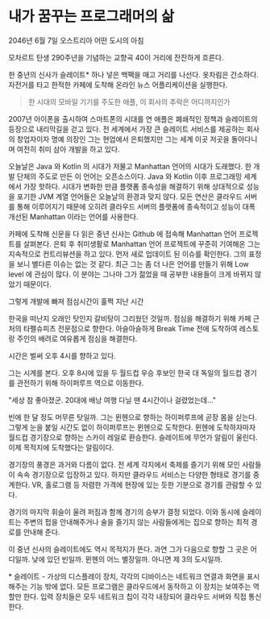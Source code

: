 # 내가 꿈꾸는 프로그래머의 삶

2046년 6월 7일 오스트리아 어떤 도시의 아침

모차르트 탄생 290주년을 기념하는 교향곡 40이 거리에 잔잔하게 흐른다.

한 중년의 신사가 슬레이트* 하나 넣은 백팩을 매고 거리를 나선다. 옷차림은 간소하다. 자전거를 타고 한적한 카페에 도착해 온라인 뉴스 어플리케이션을 실행한다.

> 한 시대의 모바일 기기를 주도한 애플, 이 회사의 추락은 어디까지인가

2007년 아이폰을 출시하여 스마트폰의 시대를 연 애플은 폐쇄적인 정책과 슬레이트의 등장으로 내리막길을 걷고 있다.  전 세계에서 가장 큰 슬레이트 서비스를 제공하는 회사의 창업자이자 명예 의장인 그는 현업에서 은퇴했지만 그는 세계 이곳 저곳을 돌아다니며 여전히 취미 삼아 개발을 하고 있다.

오늘날은 Java 와 Kotlin 의 시대가 저물고 Manhattan 언어의 시대가 도래했다. 한 개발 단체의 주도로 만든 이 언어는 오픈소스이다. Java 와 Kotlin 이후 프로그래밍 세계에서 가장 핫하다. 시대가 변화한 만큼 플랫폼 종속성을 해결하기 위해 상대적으로 성능을 포기한 JVM 계열 언어들은 오늘날의 환경과 맞지 않다. 모든 연산은 클라우드 서버를 통해 이루어지기 때문에 오히려 클라우드 서버의 플랫폼에 종속적이고 성능이 대폭 개선된 Manhattan 이라는 언어를 사용한다.

카페에 도착해 신문을 다 읽은 중년 신사는 Github 에 접속해 Manhattan 언어 프로젝트를 살펴본다. 은퇴 후 취미생활로 Manhattan 언어 프로젝트에 꾸준히 기여해온 그는 지속적으로 컨트리뷰션을 하고 있다. 먼저 새로 업데이트 된 이슈를 확인한다. 그의 표정을 보니 별다른 이슈는 없는 것 같다. 최근 그는 좀 더 나은 언어를 만들기 위해 Low level 에 관심이 많다. 이 분야는 그나마 그가 젊었을 때 공부한 내용들이 크게 바뀌지 않았기 때문이다.

그렇게 개발에 빠져 점심시간이 훌쩍 지난 시간

한국을 떠난지 오래인 탓인지 갈비탕이 그리웠던 것일까. 점심을 해결하기 위해 카페 근처의 타펠슈피츠 전문점으로 향한다. 아슬아슬하게 Break Time 전에 도착하여 레스토랑 주인의 배려로 여유롭게 점심을 해결한다.

시간은 벌써 오후 4시를 향하고 있다.

그는 시계를 본다. 오후 8시에 있을 두 월드컵 우승 후보인 한국 대 독일의 월드컵 경기를 관전하기 위해 하이퍼루프 역으로 이동한다.

"세상 참 좋아졌군. 20대에 배낭 여행 다닐 땐 4시간이나 걸렸었는데..."

빈에 한 달 정도 머무른 탓일까. 그는 뮌헨으로 향하는 하이퍼루프에 곧장 몸을 싣는다. 그렇게 눈을 붙일 시간도 없이 하이퍼루프는 뮌헨으로 도착한다. 뮌헨에 도착하자마자 월드컵 경기장으로 향하는 스카이 레일로 환승한다. 슬레이트에 무언가 알림이 울린다. 이제 목적지에 도착했다는 알림이다.

경기장의 풍경은 과거와 다름이 없다. 전 세계 각지에서 축제를 즐기기 위해 모인 사람들이 속속 경기장으로 입장하고 있다. 하지만 클라우드 서비스는 다양한 형태로 경기를 중계한다. VR, 홀로그램 등 저렴한 가격에 현장에 있는 듯한 기분으로 경기를 관람할 수 있다.

경기의 마지막 휘슬이 울려 퍼짐과 함께 경기의 승부가 결정 되었다. 이와 동시에 슬레이트는 주변의 펍을 안내해주거나 술을 즐기지 않는 사람들에게는 집으로 향하는 최적 경로를 안내해 준다.

이 중년 신사의 슬레이트에도 역시 목적지가 뜬다. 과연 그가 다음으로 향할 그 곳은 어디일까. 낮에 있던 빈일까. 뮌헨의 어느 별장일까. 아니면 제 3의 도시일까.


\* 슬레이트 - 가상의 디스플레이 장치, 각각의 디바이스는 네트워크 연결과 화면을 표시해주는 기능 밖에 없다. 모든 프로그램은 클라우드에서 동작하고 이 장치는 보여주는 역할만 한다. 입력 장치들은 모두 네트워크 칩이 각각 내장되어 클라우드 서버와 직접 통신한다.